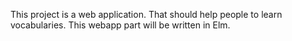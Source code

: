 This project is a web application. That should help people to learn vocabularies. 
This webapp part will be written in Elm.